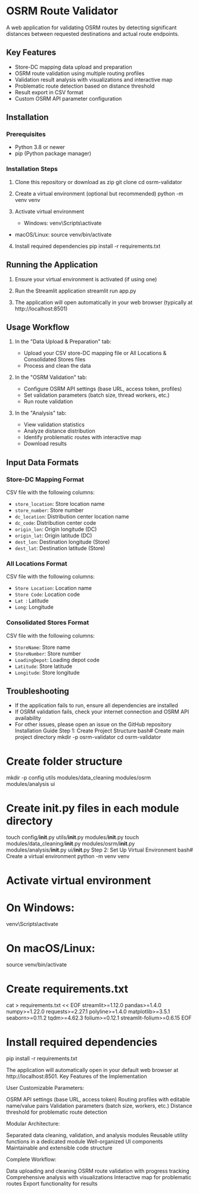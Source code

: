 # OSRM Route Validator

A web application for validating OSRM routes by detecting significant distances between requested destinations and actual route endpoints.

## Key Features

- Store-DC mapping data upload and preparation
- OSRM route validation using multiple routing profiles
- Validation result analysis with visualizations and interactive map
- Problematic route detection based on distance threshold
- Result export in CSV format
- Custom OSRM API parameter configuration

## Installation

### Prerequisites

- Python 3.8 or newer
- pip (Python package manager)

### Installation Steps

1. Clone this repository or download as zip
   git clone
   cd osrm-validator

2. Create a virtual environment (optional but recommended)
   python -m venv venv

3. Activate virtual environment
   - Windows:
     venv\Scripts\activate

- macOS/Linux:
  source venv/bin/activate

4. Install required dependencies
   pip install -r requirements.txt

## Running the Application

1. Ensure your virtual environment is activated (if using one)

2. Run the Streamlit application
   streamlit run app.py

3. The application will open automatically in your web browser (typically at http://localhost:8501)

## Usage Workflow

1. In the "Data Upload & Preparation" tab:

   - Upload your CSV store-DC mapping file or All Locations & Consolidated Stores files
   - Process and clean the data

2. In the "OSRM Validation" tab:

   - Configure OSRM API settings (base URL, access token, profiles)
   - Set validation parameters (batch size, thread workers, etc.)
   - Run route validation

3. In the "Analysis" tab:
   - View validation statistics
   - Analyze distance distribution
   - Identify problematic routes with interactive map
   - Download results

## Input Data Formats

### Store-DC Mapping Format

CSV file with the following columns:

- `store_location`: Store location name
- `store_number`: Store number
- `dc_location`: Distribution center location name
- `dc_code`: Distribution center code
- `origin_lon`: Origin longitude (DC)
- `origin_lat`: Origin latitude (DC)
- `dest_lon`: Destination longitude (Store)
- `dest_lat`: Destination latitude (Store)

### All Locations Format

CSV file with the following columns:

- `Store Location`: Location name
- `Store Code`: Location code
- `Lat `: Latitude
- `Long`: Longitude

### Consolidated Stores Format

CSV file with the following columns:

- `StoreName`: Store name
- `StoreNumber`: Store number
- `LoadingDepot`: Loading depot code
- `Latitude`: Store latitude
- `Longitude`: Store longitude

## Troubleshooting

- If the application fails to run, ensure all dependencies are installed
- If OSRM validation fails, check your internet connection and OSRM API availability
- For other issues, please open an issue on the GitHub repository
  Installation Guide
  Step 1: Create Project Structure
  bash# Create main project directory
  mkdir -p osrm-validator
  cd osrm-validator

# Create folder structure

mkdir -p config utils modules/data_cleaning modules/osrm modules/analysis ui

# Create **init**.py files in each module directory

touch config/**init**.py utils/**init**.py modules/**init**.py
touch modules/data_cleaning/**init**.py modules/osrm/**init**.py modules/analysis/**init**.py ui/**init**.py
Step 2: Set Up Virtual Environment
bash# Create a virtual environment
python -m venv venv

# Activate virtual environment

# On Windows:

venv\Scripts\activate

# On macOS/Linux:

source venv/bin/activate

# Create requirements.txt

cat > requirements.txt << EOF
streamlit>=1.12.0
pandas>=1.4.0
numpy>=1.22.0
requests>=2.27.1
polyline>=1.4.0
matplotlib>=3.5.1
seaborn>=0.11.2
tqdm>=4.62.3
folium>=0.12.1
streamlit-folium>=0.6.15
EOF

# Install required dependencies

pip install -r requirements.txt

The application will automatically open in your default web browser at http://localhost:8501.
Key Features of the Implementation

User Customizable Parameters:

OSRM API settings (base URL, access token)
Routing profiles with editable name/value pairs
Validation parameters (batch size, workers, etc.)
Distance threshold for problematic route detection

Modular Architecture:

Separated data cleaning, validation, and analysis modules
Reusable utility functions in a dedicated module
Well-organized UI components
Maintainable and extensible code structure

Complete Workflow:

Data uploading and cleaning
OSRM route validation with progress tracking
Comprehensive analysis with visualizations
Interactive map for problematic routes
Export functionality for results
